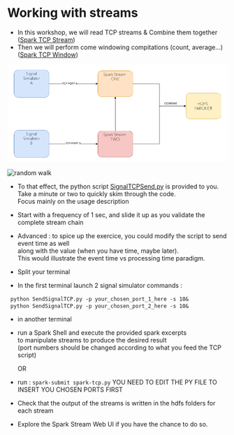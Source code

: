 # Working with streams 

- In this workshop, we will read TCP streams & Combine them together ([Spark TCP Stream](0.spark-tcp.py))
- Then we will perform come windowing compitations (count, average...) ([Spark TCP Window](1.spark-tcp-window.scala))

![spark stream](/res/img/spark-TCP-stream.png)

![random walk](https://miro.medium.com/max/4000/1*WABRtmAWBd0rmEOsbectRA.png)

- To that effect, the python script [SignalTCPSend.py](SignalTCPSend.py) is provided to you.   
  Take a minute or two to quickly skim through the code.  
  Focus mainly on the usage description
  
- Start with a frequency of 1 sec, and slide it up as you validate the complete stream chain 

- Advanced : to spice up the exercice, you could modify the script to send event time as well  
  along with the value (when you have time, maybe later).<br>
  This would illustrate the event time vs processing time paradigm.

- Split your terminal 

- In the first terminal launch 2 signal simulator commands :  
 ````
  python SendSignalTCP.py -p your_chosen_port_1_here -s 10&
  python SendSignalTCP.py -p your_chosen_port_2_here -s 10&
  ````
  
- in another terminal

- run a Spark Shell and execute the provided spark excerpts  
  to manipulate streams to produce the desired result  
  (port numbers should be changed according to what you feed the TCP script)
  
  OR
  
 - run : `spark-submit spark-tcp.py`
   YOU NEED TO EDIT THE PY FILE TO INSERT YOU CHOSEN PORTS FIRST
   
- Check that the output of the streams is written in the hdfs folders for each stream

- Explore the Spark Stream Web UI if you have the chance to do so.  
  
